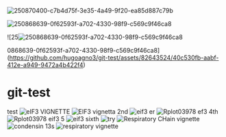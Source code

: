 
![250870400-c7b4d75f-3e35-4a49-9f20-ea85d887c79b](https://github.com/hugoagno3/git-test/assets/82643524/6a521de6-a4d1-45bb-aa99-5bc618166bbc)


![250868639-0f62593f-a702-4330-98f9-c569c9f46ca8](https://github.com/hugoagno3/git-test/assets/82643524/20c5bb9f-a755-4804-9008-44292f50d8de)



![25![250868639-0f62593f-a702-4330-98f9-c569c9f46ca8](https://github.com/hugoagno3/git-test/assets/82643524/8bd47da7-b9a7-4f6a-8189-69142d52bdd1)

0868639-0f62593f-a702-4330-98f9-c569c9f46ca8](https://github.com/hugoagno3/git-test/assets/82643524/40c530fb-aabf-412e-a949-9472a4b422f4)


# git-test
test
![eIF3 VIGNETTE](https://github.com/hugoagno3/git-test/assets/82643524/a5da105a-edaa-49bd-8ae7-ff6a7611140f)
![EIF3 vignetta 2nd](https://github.com/hugoagno3/git-test/assets/82643524/8e4989a9-4cf7-4bd0-a3d0-7a3d31b389bb)
![eif3 er](https://github.com/hugoagno3/git-test/assets/82643524/6673b4cc-d8bb-4b77-94e0-5166a373db06)
![Rplot03978 ef3 4th](https://github.com/hugoagno3/git-test/assets/82643524/b07c825b-6f4b-4b4f-8e3a-481419f11bf1)
![Rplot03978 eif3 5](https://github.com/hugoagno3/git-test/assets/82643524/f6094d5d-53cb-4a1c-9b80-16fbf4f29827)
![eif3 sixth](https://github.com/hugoagno3/git-test/assets/82643524/34528810-3cbc-4bd6-9df5-fd9ec7b591b0)
![try](https://github.com/hugoagno3/git-test/assets/82643524/5bd12f60-ce1d-4605-87f6-ebdfb96850ab)
![Respiratory CHain vignette](https://github.com/hugoagno3/git-test/assets/82643524/e4e22c8e-ce61-4216-bddd-d427a7d0c9ab)
![condensin 13s](https://github.com/hugoagno3/git-test/assets/82643524/85db2719-eb81-4500-81b0-2873f8929b4c)
![respiratory vignette](https://github.com/hugoagno3/git-test/assets/82643524/7395675d-00dd-4f7f-a6cc-9f35122fe043)
